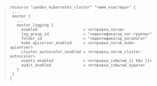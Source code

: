 >```hcl
>resource "yandex_kubernetes_cluster" "<имя_кластера>" {
>  ...
>  master {
>    ...
>    master_logging {
>      enabled                    = <отправка_логов>
>      log_group_id               = "<идентификатор_лог-группы>"
>      folder_id                  = "<идентификатор_каталога>"
>      kube_apiserver_enabled     = <отправка_логов_kube-apiserver>
>      cluster_autoscaler_enabled = <отправка_логов_cluster-autoscaler>
>      events_enabled             = <отправка_событий_{{ k8s }}>
>      audit_enabled              = <отправка_событий_аудита>
>    }
>  }
>}
>```